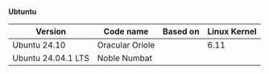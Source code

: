 **Ubtuntu**

| Version | Code name | Based on | Linux Kernel |
|--|--|--|--|
|Ubuntu 24.10| Oracular Oriole | | 6.11 |
|Ubuntu 24.04.1 LTS | Noble Numbat | | 
